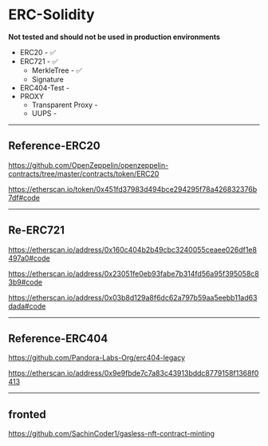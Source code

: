 # ERC-Solidity

**Not tested and should not be used in production environments**

- ERC20 - ✅
- ERC721 - ✅
  - MerkleTree - ✅
  - Signature
- ERC404-Test - 
- PROXY 
  - Transparent Proxy -
  - UUPS -
 
---

## Reference-ERC20

https://github.com/OpenZeppelin/openzeppelin-contracts/tree/master/contracts/token/ERC20

https://etherscan.io/token/0x451fd37983d494bce294295f78a426832376b7df#code

---

## Re-ERC721

https://etherscan.io/address/0x160c404b2b49cbc3240055ceaee026df1e8497a0#code

https://etherscan.io/address/0x23051fe0eb93fabe7b314fd56a95f395058c83b9#code

https://etherscan.io/address/0x03b8d129a8f6dc62a797b59aa5eebb11ad63dada#code

---

## Reference-ERC404

https://github.com/Pandora-Labs-Org/erc404-legacy

https://etherscan.io/address/0x9e9fbde7c7a83c43913bddc8779158f1368f0413

---

## fronted

https://github.com/SachinCoder1/gasless-nft-contract-minting
